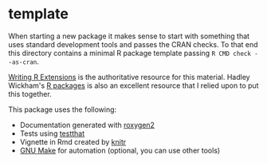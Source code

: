 # template

When starting a new package it makes sense to start with something that
uses standard development tools and passes the CRAN checks.
To that end this directory contains a minimal R package
template passing `R CMD check --as-cran`.

[Writing R
Extensions](https://cran.r-project.org/doc/manuals/r-devel/R-exts.html) is
the authoritative resource for this material. Hadley Wickham's [R
packages](http://r-pkgs.had.co.nz/) is also an excellent resource that I
relied upon to put this together.

This package uses the following:

- Documentation generated with
  [roxygen2](https://cran.r-project.org/package=roxygen2)
- Tests using [testthat](https://cran.r-project.org/package=testthat)
- Vignette in Rmd created by
  [knitr](https://cran.r-project.org/package=knitr)
- [GNU Make](https://www.gnu.org/software/make/) for automation (optional,
  you can use other tools)
